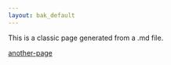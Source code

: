 ```yaml
---
layout: bak_default
---
```


This is a classic page generated from a .md file.

[another-page](/another-page)
